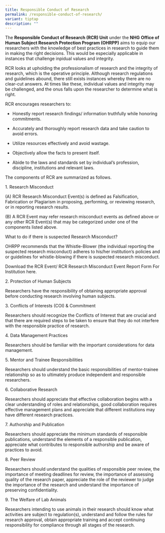 ```yaml
---
title: Responsible Conduct of Research
permalink: /responsible-conduct-of-research/
variant: tiptap
description: ""
---
```

<p>The <strong>Responsible Conduct of Research (RCR) Unit</strong> under the <strong>NHG</strong>  <strong>Office of Human Subject Research Protection Program (OHRPP)</strong> aims
to equip our researchers with the knowledge of best practices in research
to guide them in making the right decisions. This would be especially applicable
in instances that challenge inpidual values and integrity.</p>
<p>RCR looks at upholding the professionalism of research and the integrity
of research, which is the operative principle. Although research regulations
and guidelines abound, there still exists instances whereby there are no
clear-cut answers. At times like these, individual values and integrity
may be challenged, and the onus falls upon the researcher to determine
what is right.</p>
<p>RCR encourages researchers to:</p>
<ul data-tight="true" class="tight">
<li>
<p>Honestly report research findings/ information truthfully while honoring
commitments.</p>
</li>
<li>
<p>Accurately and thoroughly report research data and take caution to avoid
errors.</p>
</li>
<li>
<p>Utilize resources effectively and avoid wastage.</p>
</li>
<li>
<p>Objectively allow the facts to present itself.</p>
</li>
<li>
<p>Abide to the laws and standards set by individual’s profession, discipline,
institutions and relevant laws.</p>
</li>
</ul>
<p></p>
<p></p>
<p></p>
<p></p>
<p>The components of RCR are summarized as follows.</p>
<p>1. Research Misconduct</p>
<p>(A) RCR Research Misconduct Event(s) is defined as Falsification, Fabrication
or Plagiarism in proposing, performing, or reviewing research, or in reporting
research results.</p>
<p>(B) A RCR Event may refer research misconduct events as defined above
or any other RCR Event(s) that may be categorized under one of the components
listed above.</p>
<p></p>
<p>What to do if there is suspected Research Misconduct?</p>
<p>OHRPP recommends that the Whistle-Blower (the individual reporting the
suspected research misconduct) adheres to his/her institution’s policies
and or guidelines for whistle-blowing if there is suspected research misconduct.</p>
<p></p>
<p>Download the RCR Event/ RCR Research Misconduct Event Report Form For
Institution here.</p>
<p></p>
<p>2. Protection of Human Subjects</p>
<p>Researchers have the responsibility of obtaining appropriate approval
before conducting research involving human subjects.</p>
<p></p>
<p>3. Conflicts of Interests (COI) &amp; Commitment</p>
<p>Researchers should recognize the Conflicts of Interest that are crucial
and that there are required steps to be taken to ensure that they do not
interfere with the responsible practice of research.</p>
<p></p>
<p>4. Data Management Practices</p>
<p>Researchers should be familiar with the important considerations for data
management.</p>
<p></p>
<p>5. Mentor and Trainee Responsibilities</p>
<p>Researchers should understand the basic responsibilities of mentor-trainee
relationship so as to ultimately produce independent and responsible researchers.</p>
<p></p>
<p>6. Collaborative Research</p>
<p>Researchers should appreciate that effective collaboration begins with
a clear understanding of roles and relationships, good collaboration requires
effective management plans and appreciate that different institutions may
have different research practices.</p>
<p></p>
<p>7. Authorship and Publication</p>
<p>Researchers should appreciate the minimum standards of responsible publications,
understand the elements of a responsible publication, appreciate what contributes
to responsible authorship and be aware of practices to avoid.</p>
<p></p>
<p>8. Peer Review</p>
<p>Researchers should understand the qualities of responsible peer review,
the importance of meeting deadlines for review, the importance of assessing
quality of the research paper, appreciate the role of the reviewer to judge
the importance of the research and understand the importance of preserving
confidentiality.</p>
<p>9. The Welfare of Lab Animals</p>
<p>Researchers intending to use animals in their research should know what
activities are subject to regulation(s), understand and follow the rules
for research approval, obtain appropriate training and accept continuing
responsibility for compliance through all stages of the research.</p>